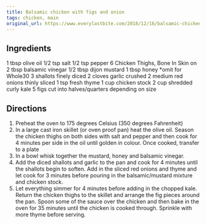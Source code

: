 ```yaml
---
title: Balsamic chicken with figs and onion
tags: chicken, main
original_url: https://www.everylastbite.com/2018/12/16/balsamic-chicken-figs/
---
```

## Ingredients




1 tbsp olive oil
1/2 tsp salt
1/2 tsp pepper
6 Chicken Thighs, Bone In Skin on
2 tbsp balsamic vinegar
1/2 tbsp dijon mustard
1 tbsp honey
*omit for Whole30
3 shallots
finely diced
2 cloves garlic
crushed
2 medium red onions
thinly sliced
1 tsp fresh thyme
1 cup chicken stock
2 cup shredded curly kale
5 figs
cut into halves/quarters depending on size

## Directions

1. Preheat the oven to 175 degrees Celsius (350 degrees Fahrenheit)
2. In a large cast iron skillet (or oven proof pan) heat the olive oil. Season the chicken thighs on
both sides with salt and pepper and then cook for 4 minutes per side in the oil until golden in
colour. Once cooked, transfer to a plate
3. In a bowl whisk together the mustard, honey and balsamic vinegar.
4. Add the diced shallots and garlic to the pan and cook for 4 minutes until the shallots begin to
soften. Add in the sliced red onions and thyme and let cook for 3 minutes before pouring in
the balsamic/mustard mixture and chicken stock.
5. Let everything simmer for 4 minutes before adding in the chopped kale. Return the chicken
thighs to the skillet and arrange the fig pieces around the pan. Spoon some of the sauce over
the chicken and then bake in the oven for 35 minutes until the chicken is cooked through.
Sprinkle with more thyme before serving.
